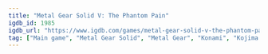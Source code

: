 ```yaml
---
title: "Metal Gear Solid V: The Phantom Pain"
igdb_id: 1985
igdb_url: "https://www.igdb.com/games/metal-gear-solid-v-the-phantom-pain"
tag: ["Main game", "Metal Gear Solid", "Metal Gear", "Konami", "Kojima Productions", "Kojima Productions LA Studio", "Shooter", "Tactical", "Adventure", "Single player", "Multiplayer", "Third person", "Action", "Fantasy", "Historical", "Stealth", "Open world"]
---
```

